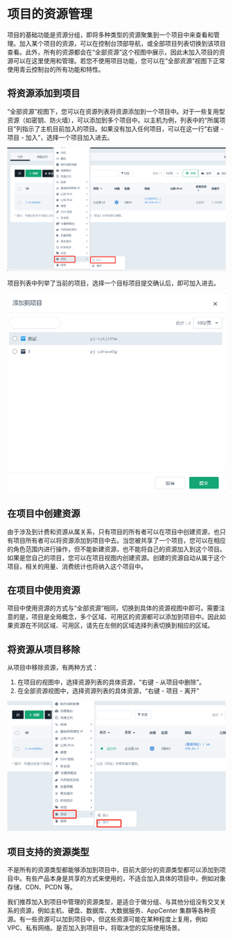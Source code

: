 ---
---

# 项目的资源管理

项目的基础功能是资源分组，即将多种类型的资源聚集到一个项目中来查看和管理。加入某个项目的资源，可以在控制台顶部导航，或全部项目列表切换到该项目查看。此外，所有的资源都会在“全部资源”这个视图中展示，因此未加入项目的资源可以在这里使用和管理。若您不使用项目功能，您可以在“全部资源”视图下正常使用青云控制台的所有功能和特性。

## 将资源添加到项目

“全部资源”视图下，您可以在资源列表将资源添加到一个项目中。对于一些复用型资源（如密钥、防火墙），可以添加到多个项目中。以主机为例，列表中的“所属项目”列指示了主机目前加入的项目。如果没有加入任何项目，可以在这一行“右键 - 项目 - 加入”，选择一个项目加入进去。

![加入项目](_images/instance-join-project.png)

项目列表中列举了当前的项目，选择一个目标项目提交确认后，即可加入进去。

![选择项目](_images/select-project.png)

## 在项目中创建资源

由于涉及到计费和资源从属关系，只有项目的所有者可以在项目中创建资源，也只有项目所有者可以将资源添加到项目中去。当您被共享了一个项目，您可以在相应的角色范围内进行操作，但不能新建资源，也不能将自己的资源加入到这个项目。如果是您自己的项目，您可以在项目视图内创建资源。创建的资源自动从属于这个项目，相关的用量、消费统计也将纳入这个项目中。

## 在项目中使用资源

项目中使用资源的方式与“全部资源”相同，切换到具体的资源视图中即可。需要注意的是，项目是全局概念，多个区域、可用区的资源都可以添加到项目中。因此如果资源在不同区域、可用区，请先在左侧的区域选择列表切换到相应的区域。

## 将资源从项目移除

从项目中移除资源，有两种方式：

1. 在项目的视图中，选择资源列表的具体资源，“右键 - 从项目中删除”。
2. 在全部资源视图中，选择资源列表的具体资源，“右键 - 项目 - 离开”

![离开项目](_images/leave-project.png)

## 项目支持的资源类型

不是所有的资源类型都能够添加到项目中，目前大部分的资源类型都可以添加到项目中。有些产品本身是共享的方式来使用的，不适合加入具体的项目中，例如对象存储、CDN、PCDN 等。

我们推荐加入到项目中管理的资源类型，是适合于做分组、与其他分组没有交叉关系的资源，例如主机、硬盘、数据库、大数据服务、AppCenter 集群等各种资源。有一些资源可以加到项目中，但这些资源可能在某种程度上复用，例如 VPC、私有网络。是否加入到项目中，将取决您的实际使用场景。
